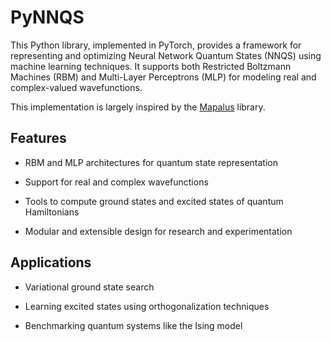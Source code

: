 # PyNNQS

This Python library, implemented in PyTorch, provides a framework for representing and optimizing Neural Network Quantum States (NNQS) using machine learning techniques. It supports both Restricted Boltzmann Machines (RBM) and Multi-Layer Perceptrons (MLP) for modeling real and complex-valued wavefunctions.

This implementation is largely inspired by the [Mapalus](https://github.com/remmyzen/mapalus) library.

## Features

- RBM and MLP architectures for quantum state representation

- Support for real and complex wavefunctions

- Tools to compute ground states and excited states of quantum Hamiltonians

- Modular and extensible design for research and experimentation

## Applications

- Variational ground state search

- Learning excited states using orthogonalization techniques

- Benchmarking quantum systems like the Ising model
